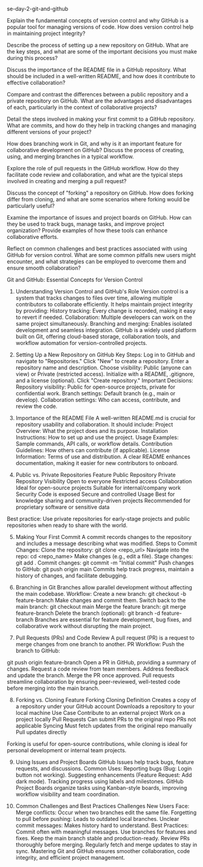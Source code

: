 se-day-2-git-and-github

Explain the fundamental concepts of version control and why GitHub is a popular tool for managing versions of code. How does version control help in maintaining project integrity?

Describe the process of setting up a new repository on GitHub. What are the key steps, and what are some of the important decisions you must make during this process?

Discuss the importance of the README file in a GitHub repository. What should be included in a well-written README, and how does it contribute to effective collaboration?

Compare and contrast the differences between a public repository and a private repository on GitHub. What are the advantages and disadvantages of each, particularly in the context of collaborative projects?

Detail the steps involved in making your first commit to a GitHub repository. What are commits, and how do they help in tracking changes and managing different versions of your project?

How does branching work in Git, and why is it an important feature for collaborative development on GitHub? Discuss the process of creating, using, and merging branches in a typical workflow.

Explore the role of pull requests in the GitHub workflow. How do they facilitate code review and collaboration, and what are the typical steps involved in creating and merging a pull request?

Discuss the concept of "forking" a repository on GitHub. How does forking differ from cloning, and what are some scenarios where forking would be particularly useful?

Examine the importance of issues and project boards on GitHub. How can they be used to track bugs, manage tasks, and improve project organization? Provide examples of how these tools can enhance collaborative efforts.

Reflect on common challenges and best practices associated with using GitHub for version control. What are some common pitfalls new users might encounter, and what strategies can be employed to overcome them and ensure smooth collaboration?


Git and GitHub: Essential Concepts for Version Control
1. Understanding Version Control and GitHub's Role
Version control is a system that tracks changes to files over time, allowing multiple contributors to collaborate efficiently. It helps maintain project integrity by providing:
History tracking: Every change is recorded, making it easy to revert if needed.
Collaboration: Multiple developers can work on the same project simultaneously.
Branching and merging: Enables isolated development and seamless integration.
GitHub is a widely used platform built on Git, offering cloud-based storage, collaboration tools, and workflow automation for version-controlled projects.
2. Setting Up a New Repository on GitHub
Key Steps:
Log in to GitHub and navigate to "Repositories."
Click "New" to create a repository.
Enter a repository name and description.
Choose visibility: Public (anyone can view) or Private (restricted access).
Initialize with a README, .gitignore, and a license (optional).
Click "Create repository."
Important Decisions:
Repository visibility: Public for open-source projects, private for confidential work.
Branch settings: Default branch (e.g., main or develop).
Collaboration settings: Who can access, contribute, and review the code.

3. Importance of the README File
A well-written README.md is crucial for repository usability and collaboration. It should include:
Project Overview: What the project does and its purpose.
Installation Instructions: How to set up and use the project.
Usage Examples: Sample commands, API calls, or workflow details.
Contribution Guidelines: How others can contribute (if applicable).
License Information: Terms of use and distribution.
A clear README enhances documentation, making it easier for new contributors to onboard.

4. Public vs. Private Repositories
Feature
Public Repository
Private Repository
Visibility
Open to everyone
Restricted access
Collaboration
Ideal for open-source projects
Suitable for internal/company work
Security
Code is exposed
Secure and controlled
Usage
Best for knowledge sharing and community-driven projects
Recommended for proprietary software or sensitive data

Best practice: Use private repositories for early-stage projects and public repositories when ready to share with the world.

5. Making Your First Commit
A commit records changes to the repository and includes a message describing what was modified.
Steps to Commit Changes:
Clone the repository:
 git clone <repo_url>
Navigate into the repo:
 cd <repo_name>
Make changes (e.g., edit a file).
Stage changes:
 git add .
Commit changes:
 git commit -m "Initial commit"
Push changes to GitHub:
 git push origin main
Commits help track progress, maintain a history of changes, and facilitate debugging.

6. Branching in Git
Branches allow parallel development without affecting the main codebase.
Workflow:
Create a new branch:
 git checkout -b feature-branch
Make changes and commit them.
Switch back to the main branch:
  git checkout main
Merge the feature branch:
 git merge feature-branch
Delete the branch (optional):
 git branch -d feature-branch
Branches are essential for feature development, bug fixes, and collaborative work without disrupting the main project.

7. Pull Requests (PRs) and Code Review
A pull request (PR) is a request to merge changes from one branch to another.
PR Workflow:
Push the branch to GitHub:
 
git push origin feature-branch
Open a PR in GitHub, providing a summary of changes.
Request a code review from team members.
Address feedback and update the branch.
Merge the PR once approved.
Pull requests streamline collaboration by ensuring peer-reviewed, well-tested code before merging into the main branch.

8. Forking vs. Cloning
Feature
Forking
Cloning
Definition
Creates a copy of a repository under your GitHub account
Downloads a repository to your local machine
Use Case
Contribute to an external project
Work on a project locally
Pull Requests
Can submit PRs to the original repo
PRs not applicable
Syncing
Must fetch updates from the original repo manually
Pull updates directly

Forking is useful for open-source contributions, while cloning is ideal for personal development or internal team projects.

9. Using Issues and Project Boards
GitHub Issues help track bugs, feature requests, and discussions.
Common Uses:
Reporting bugs (Bug: Login button not working).
Suggesting enhancements (Feature Request: Add dark mode).
Tracking progress using labels and milestones.
GitHub Project Boards organize tasks using Kanban-style boards, improving workflow visibility and team coordination.

10. Common Challenges and Best Practices
Challenges New Users Face:
Merge conflicts: Occur when two branches edit the same file.
Forgetting to pull before pushing: Leads to outdated local branches.
Unclear commit messages: Makes history hard to understand.
Best Practices:
Commit often with meaningful messages.
Use branches for features and fixes.
Keep the main branch stable and production-ready.
Review PRs thoroughly before merging.
Regularly fetch and merge updates to stay in sync.
Mastering Git and GitHub ensures smoother collaboration, code integrity, and efficient project management. 

